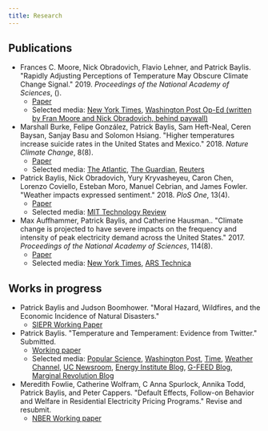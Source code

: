 ```yaml
---
title: Research
---
```


## Publications
<!-- Very difficult to get pandoc-citeproc to do what I want, unfortunately -->
- Frances C. Moore, Nick Obradovich, Flavio Lehner, and Patrick Baylis. "Rapidly Adjusting Perceptions of Temperature May Obscure Climate Change Signal." 2019. *Proceedings of the National Academy of Sciences*, ().
  - [Paper](https://www.pnas.org/content/early/2019/02/15/1816541116)
  - Selected media:  [New York Times](https://www.nytimes.com/2019/02/26/climate/what-is-extreme-weather.html),  [Washington Post Op-Ed (written by Fran Moore and Nick Obradovich, behind paywall)](https://www.washingtonpost.com/weather/2019/02/25/data-are-frogs-dont-boil-we-might/)
- Marshall Burke, Felipe González, Patrick Baylis, Sam Heft-Neal, Ceren Baysan, Sanjay Basu and Solomon Hsiang. "Higher temperatures increase suicide rates in the United States and Mexico." 2018. *Nature Climate Change*, 8(8).
  - [Paper](http://em.rdcu.be/wf/click?upn=lMZy1lernSJ7apc5DgYM8fLeFU9SBVNVGySwNPJsu0A-3D_VU3-2B-2F8HBchm5dOaNevIAhP-2FsrdBAPzAm0rA-2B8dYvjp91uIGUxuZMmROi-2F6Eqk2dEeDOjay71-2FPLqxjXPntLgbnr7aL7PFwk89m5mkkKJA85bJ0q-2FF-2BV3rt1updqnxYlychJR-2BrxZPi0U9wjHq9p4AH3ys-2BYDzrFjajNsbSahaZFujVMoZaQz7eJu4lg-2FHO2m2SU87s2p5kcq4CTTitYYn3fyVEp8qKuhd5rvXuClipbHR5sl7hN-2FbCZbMdzmhS2OxAkqe4SuxwbogpRkFmJGaw-3D-3D)
  - Selected media:  [The Atlantic](https://www.theatlantic.com/science/archive/2018/07/high-temperatures-cause-suicide-rates-to-increase/565826/),  [The Guardian](https://www.theguardian.com/environment/2018/jul/23/rising-temperatures-linked-to-increased-suicide-rates),  [Reuters](https://www.reuters.com/article/us-usa-climatechange-suicide/rising-heat-linked-to-suicide-spikes-in-us-and-mexico-idUSKBN1KD1WR)
- Patrick Baylis, Nick Obradovich, Yury Kryvasheyeu, Caron Chen, Lorenzo Coviello, Esteban Moro, Manuel Cebrian, and James Fowler. "Weather impacts expressed sentiment." 2018. *PloS One*, 13(4).
  - [Paper](http://journals.plos.org/plosone/article?id=10.1371/journal.pone.0195750)
  - Selected media:  [MIT Technology Review](https://www.technologyreview.com/s/608961/billion-tweet-study-proves-we-write-happier-messages-when-the-weather-is-good/)
- Max Auffhammer, Patrick Baylis, and Catherine Hausman.. "Climate change is projected to have severe impacts on the frequency and intensity of peak electricity demand across the United States." 2017. *Proceedings of the National Academy of Sciences*, 114(8).
  - [Paper](http://www.pnas.org/content/114/8/1886.full)
  - Selected media:  [New York Times](https://www.nytimes.com/interactive/2017/06/22/climate/95-degree-day-maps.html),  [ARS Technica](https://arstechnica.com/science/2017/02/us-electric-grid-isnt-ready-to-handle-our-future-climate/)

## Works in progress

- Patrick Baylis and Judson Boomhower. "Moral Hazard, Wildfires, and the Economic Incidence of Natural Disasters." 
  - [SIEPR Working Paper](https://siepr.stanford.edu/sites/default/files/publications/18-044.pdf)
- Patrick Baylis. "Temperature and Temperament: Evidence from Twitter." Submitted.
  - [Working paper](http://www.patrickbaylis.com/pdf/Baylis_TT.pdf)
  - Selected media:  [Popular Science](https://www.popsci.com/science-confirms-obvious-we-hate-being-hot),  [Washington Post](https://www.washingtonpost.com/news/wonk/wp/2016/01/07/clear-evidence-that-cold-days-are-better-than-hot-ones/?noredirect=on&utm_term=.1338bbea7602),  [Time](http://time.com/4172187/temperature-weather-hot-cold-preferences/),  [Weather Channel](https://weather.com/health/news/weather-makes-us-more-miserable),  [UC Newsroom](https://www.universityofcalifornia.edu/news/what-billion-tweets-tell-us-about-climate-change),  [Energy Institute Blog](https://energyathaas.wordpress.com/2015/12/07/heat-and-happiness/),  [G-FEED Blog](http://www.g-feed.com/2015/12/warming-makes-people-unhappy-evidence.html),  [Marginal Revolution Blog](https://marginalrevolution.com/marginalrevolution/2016/01/do-you-get-grumpy-over-seventy-degrees-fahrenheit.html)
- Meredith Fowlie, Catherine Wolfram, C Anna Spurlock, Annika Todd, Patrick Baylis, and Peter Cappers. "Default Effects, Follow-on Behavior and Welfare in Residential Electricity Pricing Programs." Revise and resubmit.
  - [NBER Working paper](http://conference.nber.org/confer/2015/SI2015/EEE/Cappers_Fowlie_Spurlock_Todd_Wolfram_Baylis.pdf)
